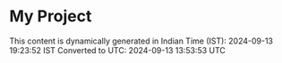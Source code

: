 # My Project

This content is dynamically generated in Indian Time (IST): 2024-09-13 19:23:52 IST
Converted to UTC: 2024-09-13 13:53:53 UTC
